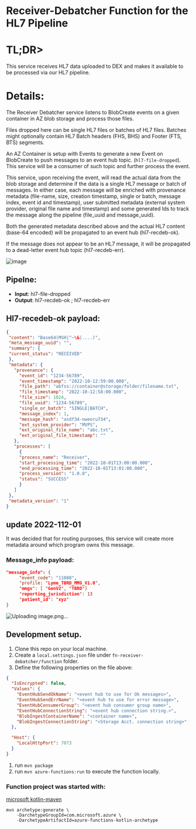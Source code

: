 
# Receiver-Debatcher Function for the HL7 Pipeline

# TL;DR>

This service receives HL7 data uploaded to DEX and makes it available to be processed via our HL7 pipeline.
	
	
# Details:
The Receiver Debatcher service listens to BlobCreate events on a given container in AZ blob storage and process those files.

Files dropped here can be single HL7 files or batches of HL7 files. Batches might optionally contain HL7 Batch headers (FHS, BHS) and Footer (FTS, BTS) segments.

An AZ Container is setup with Events to generate a new Event on BlobCreate to push messages to an event hub topic. (<code>hl7-file-dropped</code>). This service will be a consumer of such topic and further process the event.

This service, upon receiving the event, will read the actual data from the blob storage and determine if the data is a single HL7 message or batch of messages. In either case, each message will be enriched with provenance metadata (file-name, size, creation timestamp, single or batch,  message index, event id and timestamp), user submitted metadata (external system provider, original file name and timestamp) and some generated Ids to track the message along the pipeline (file_uuid and message_uuid). 

Both the generated metadata described above and the actual HL7 content (base-64 encoded) will be propagated to an event hub (hl7-recdeb-ok).

If the message does not appear to be an HL7 message, it will be propagated to a dead-letter event hub topic (hl7-recdeb-err).

![image](https://user-images.githubusercontent.com/3239945/205654635-4645456f-f706-48ff-9ced-49443407045a.png)


## Pipelne:

* **Input**: hl7-file-dropped
* **Output**: hl7-recdeb-ok ; hl7-recdeb-err

## Hl7-recedeb-ok payload:

``` json
{
 "content": "Base64(MSH|^~\&|....)",
 "meta_message_uuid": "",
 "summary": {
 "current_status": "RECEIVED"
 },
 "metadata": {
   "provenance": {
     "event_id": "1234-56789",
     "event_timestamp": "2022-10-12:59:00.000",
     "file_path": "abfss://container@storage/folder/filename.txt",
     "file_timestamp": "2022-10-12:58:00.000",
     "file_size": 1024,
     "file_uuid": "1234-56789",
     "single_or_batch": "SINGLE|BATCH",
     "message_index": 1,
     "message_hash": "asdf34-nweoru734",
     "ext_system_provider": "MVPS",
     "ext_original_file_name": "abc.txt",
     "ext_original_file_timestamp": ""
   },
   "processes": [
     {
     "process_name": "Receiver",
     "start_processing_time": "2022-10-01T13:00:00.000",
     "end_processing_time": "2022-10-01T13:01:00.000",
     "process_version": "1.0.0",
     "status": "SUCCESS"
     }
   ]
 },
 "metadata_version": "1"
}
``` 

## update 2022-112-01
It was decided that for routing purposes, this service will create more metadata around which program owns this message.

### Message_info payload:

```json
"message_info": {
     "event_code": "11088",
     "profile: "Lyme_TBRD_MMG_V1.0", 
     "mmgs": [ "GenV2", "TBRD"]
     "reporting_jurisdiction": 13
     "patient_id": "xyz" 
}


```
![Uploading image.png…]()


## Development setup.

1. Clone this repo on your local machine.
1. Create a <code>local.settings.json</code> file under <code>fn-receiver-debatcher/function</code> folder. 
1. Define the following properties on the file above:
```json
{
  "IsEncrypted": false,
  "Values": {
    "EventHubSendOkName": "<event hub to use for Ok messages>",
    "EventHubSendErrName": "<event hub to use for error message>",
    "EventHubConsumerGroup": "<event hub consumer group name>",
    "EventHubConnectionString": "<event hub connection string.>",
    "BlobIngestContainerName": "<container name>",
    "BlobIngestConnectionString": "<Storage Acct. connection string>"
  },

  "Host": {
    "LocalHttpPort": 7073
  }
}
```

1. run <code>mvn package</code>
1. run <code>mvn azure-functions:run</code> to execute the function locally.

### Function project was started with:

[microsoft kotlin-maven](https://docs.microsoft.com/en-us/azure/azure-functions/functions-create-first-kotlin-maven?tabs=bash )

```
mvn archetype:generate \
    -DarchetypeGroupId=com.microsoft.azure \
    -DarchetypeArtifactId=azure-functions-kotlin-archetype
```
